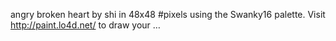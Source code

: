 angry broken heart by shi in 48x48 #pixels using the Swanky16 palette. Visit http://paint.lo4d.net/ to draw your … 